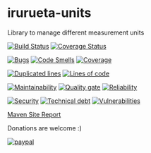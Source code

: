 # irurueta-units
Library to manage different measurement units

[![Build Status](https://travis-ci.org/albertoirurueta/irurueta-units.svg?branch=master)](https://travis-ci.org/albertoirurueta/irurueta-units)
[![Coverage Status](https://coveralls.io/repos/github/albertoirurueta/irurueta-units/badge.svg?branch=master)](https://coveralls.io/github/albertoirurueta/irurueta-units?branch=master)


[![Bugs](https://sonarcloud.io/api/project_badges/measure?project=albertoirurueta_irurueta-units&metric=bugs)](https://sonarcloud.io/dashboard?id=albertoirurueta_irurueta-units)
[![Code Smells](https://sonarcloud.io/api/project_badges/measure?project=albertoirurueta_irurueta-units&metric=code_smells)](https://sonarcloud.io/dashboard?id=albertoirurueta_irurueta-units)
[![Coverage](https://sonarcloud.io/api/project_badges/measure?project=albertoirurueta_irurueta-units&metric=coverage)](https://sonarcloud.io/dashboard?id=albertoirurueta_irurueta-units)

[![Duplicated lines](https://sonarcloud.io/api/project_badges/measure?project=albertoirurueta_irurueta-units&metric=duplicated_lines_density)](https://sonarcloud.io/dashboard?id=albertoirurueta_irurueta-units)
[![Lines of code](https://sonarcloud.io/api/project_badges/measure?project=albertoirurueta_irurueta-units&metric=ncloc)](https://sonarcloud.io/dashboard?id=albertoirurueta_irurueta-units)

[![Maintainability](https://sonarcloud.io/api/project_badges/measure?project=albertoirurueta_irurueta-units&metric=sqale_rating)](https://sonarcloud.io/dashboard?id=albertoirurueta_irurueta-units)
[![Quality gate](https://sonarcloud.io/api/project_badges/measure?project=albertoirurueta_irurueta-units&metric=alert_status)](https://sonarcloud.io/dashboard?id=albertoirurueta_irurueta-units)
[![Reliability](https://sonarcloud.io/api/project_badges/measure?project=albertoirurueta_irurueta-units&metric=reliability_rating)](https://sonarcloud.io/dashboard?id=albertoirurueta_irurueta-units)

[![Security](https://sonarcloud.io/api/project_badges/measure?project=albertoirurueta_irurueta-units&metric=security_rating)](https://sonarcloud.io/dashboard?id=albertoirurueta_irurueta-units)
[![Technical debt](https://sonarcloud.io/api/project_badges/measure?project=albertoirurueta_irurueta-units&metric=sqale_index)](https://sonarcloud.io/dashboard?id=albertoirurueta_irurueta-units)
[![Vulnerabilities](https://sonarcloud.io/api/project_badges/measure?project=albertoirurueta_irurueta-units&metric=vulnerabilities)](https://sonarcloud.io/dashboard?id=albertoirurueta_irurueta-units)

[Maven Site Report](http://albertoirurueta.github.io/irurueta-units)


Donations are welcome :)

[![paypal](https://www.paypalobjects.com/webstatic/en_US/i/buttons/PP_logo_h_100x26.png)](https://paypal.me/albertoirurueta)